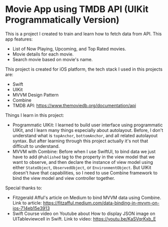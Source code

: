 # Movie App using TMDB API (UIKit Programmatically Version)
This is a project I created to train and learn how to fetch data from API. This app features:
- List of Now Playing, Upcoming, and Top Rated movies.
- Movie details for each movie.
- Search movie based on movie's name.

This project is created for iOS platform, the tech stack I used in this projects are:
- Swift
- UIKit
- MVVM Design Pattern
- Combine
- TMDB API: https://www.themoviedb.org/documentation/api

Things I learn in this project:
- Programmatic UIKit: I learned to build user interface using programmatic UIKit, and I learn many things especially about autolayout. Before, I don't understand what is ```topAnchor```, ```bottomAnchor```, and all related autolayout syntax. But after learning through this project actually it's not that difficult to understand.
- MVVM with Combine: Before when I use SwiftUI, to bind data we just have to add ```@Published``` tag to the property in the view model that we want to observe, and then declare the instance of view model using either ```StateObject```, ```ObservedObject```, or ```EnvironmentObject```. But UIKit doesn't have that capabilities, so I need to use Combine framework to bind the view model and view controller together.

Special thanks to:
- Fitzgerald Afful's article on Medium to bind MVVM data using Combine. Link to article: https://fitzafful.medium.com/data-binding-in-mvvm-on-ios-714eb15e3913
- Swift Course video on Youtube about How to display JSON image on UITableviewcell in Swift. Link to video: https://youtu.be/KaSVqrKxb_E

